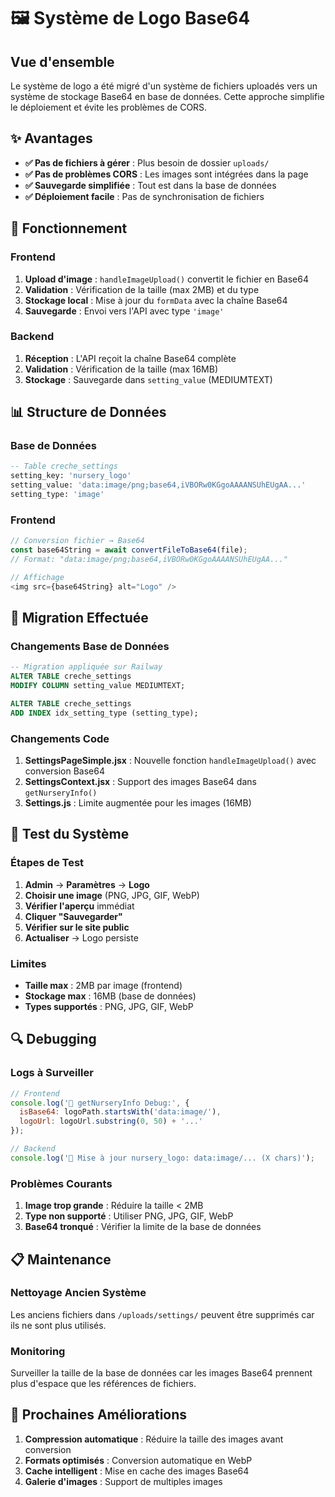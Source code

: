 # 🖼️ Système de Logo Base64

## Vue d'ensemble

Le système de logo a été migré d'un système de fichiers uploadés vers un système de stockage Base64 en base de données. Cette approche simplifie le déploiement et évite les problèmes de CORS.

## ✨ Avantages

- **✅ Pas de fichiers à gérer** : Plus besoin de dossier `uploads/`
- **✅ Pas de problèmes CORS** : Les images sont intégrées dans la page
- **✅ Sauvegarde simplifiée** : Tout est dans la base de données
- **✅ Déploiement facile** : Pas de synchronisation de fichiers

## 🔧 Fonctionnement

### Frontend

1. **Upload d'image** : `handleImageUpload()` convertit le fichier en Base64
2. **Validation** : Vérification de la taille (max 2MB) et du type
3. **Stockage local** : Mise à jour du `formData` avec la chaîne Base64
4. **Sauvegarde** : Envoi vers l'API avec type `'image'`

### Backend

1. **Réception** : L'API reçoit la chaîne Base64 complète
2. **Validation** : Vérification de la taille (max 16MB)
3. **Stockage** : Sauvegarde dans `setting_value` (MEDIUMTEXT)

## 📊 Structure de Données

### Base de Données

```sql
-- Table creche_settings
setting_key: 'nursery_logo'
setting_value: 'data:image/png;base64,iVBORw0KGgoAAAANSUhEUgAA...'
setting_type: 'image'
```

### Frontend

```javascript
// Conversion fichier → Base64
const base64String = await convertFileToBase64(file);
// Format: "data:image/png;base64,iVBORw0KGgoAAAANSUhEUgAA..."

// Affichage
<img src={base64String} alt="Logo" />
```

## 🚀 Migration Effectuée

### Changements Base de Données

```sql
-- Migration appliquée sur Railway
ALTER TABLE creche_settings 
MODIFY COLUMN setting_value MEDIUMTEXT;

ALTER TABLE creche_settings 
ADD INDEX idx_setting_type (setting_type);
```

### Changements Code

1. **SettingsPageSimple.jsx** : Nouvelle fonction `handleImageUpload()` avec conversion Base64
2. **SettingsContext.jsx** : Support des images Base64 dans `getNurseryInfo()`
3. **Settings.js** : Limite augmentée pour les images (16MB)

## 🧪 Test du Système

### Étapes de Test

1. **Admin** → **Paramètres** → **Logo**
2. **Choisir une image** (PNG, JPG, GIF, WebP)
3. **Vérifier l'aperçu** immédiat
4. **Cliquer "Sauvegarder"**
5. **Vérifier sur le site public**
6. **Actualiser** → Logo persiste

### Limites

- **Taille max** : 2MB par image (frontend)
- **Stockage max** : 16MB (base de données)
- **Types supportés** : PNG, JPG, GIF, WebP

## 🔍 Debugging

### Logs à Surveiller

```javascript
// Frontend
console.log('🏢 getNurseryInfo Debug:', {
  isBase64: logoPath.startsWith('data:image/'),
  logoUrl: logoUrl.substring(0, 50) + '...'
});

// Backend
console.log('📝 Mise à jour nursery_logo: data:image/... (X chars)');
```

### Problèmes Courants

1. **Image trop grande** : Réduire la taille < 2MB
2. **Type non supporté** : Utiliser PNG, JPG, GIF, WebP
3. **Base64 tronqué** : Vérifier la limite de la base de données

## 📋 Maintenance

### Nettoyage Ancien Système

Les anciens fichiers dans `/uploads/settings/` peuvent être supprimés car ils ne sont plus utilisés.

### Monitoring

Surveiller la taille de la base de données car les images Base64 prennent plus d'espace que les références de fichiers.

## 🎯 Prochaines Améliorations

1. **Compression automatique** : Réduire la taille des images avant conversion
2. **Formats optimisés** : Conversion automatique en WebP
3. **Cache intelligent** : Mise en cache des images Base64
4. **Galerie d'images** : Support de multiples images
